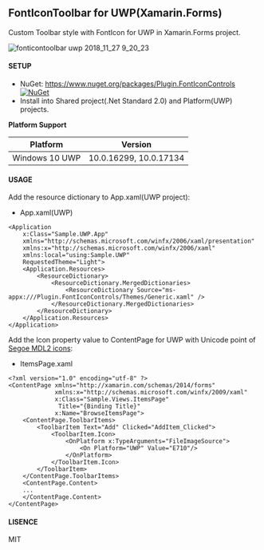## FontIconToolbar for UWP(Xamarin.Forms)

Custom Toolbar style with FontIcon for UWP in Xamarin.Forms project.

![fonticontoolbar uwp 2018_11_27 9_20_23](https://user-images.githubusercontent.com/45218829/49050801-7330ed00-f228-11e8-9e00-77a336059b7d.png)

#### SETUP
* NuGet: https://www.nuget.org/packages/Plugin.FontIconControls [![NuGet](https://img.shields.io/nuget/v/Plugin.FontIconControls.svg?label=NuGet)](https://www.nuget.org/packages/Plugin.FontIconControls/)
* Install into Shared project(.Net Standard 2.0) and Platform(UWP) projects.

**Platform Support**

|Platform|Version|
| -------------------  | :------------------: |
|Windows 10 UWP|10.0.16299, 10.0.17134|

#### USAGE

Add the resource dictionary to App.xaml(UWP project):

* App.xaml(UWP)

```xml:App.xaml
<Application
    x:Class="Sample.UWP.App"
    xmlns="http://schemas.microsoft.com/winfx/2006/xaml/presentation"
    xmlns:x="http://schemas.microsoft.com/winfx/2006/xaml"
    xmlns:local="using:Sample.UWP"
    RequestedTheme="Light">
    <Application.Resources>
        <ResourceDictionary>
            <ResourceDictionary.MergedDictionaries>
                <ResourceDictionary Source="ms-appx:///Plugin.FontIconControls/Themes/Generic.xaml" />
            </ResourceDictionary.MergedDictionaries>
        </ResourceDictionary>
    </Application.Resources>
</Application>

```

Add the Icon property value to ContentPage for UWP with Unicode point of [Segoe MDL2 icons](https://docs.microsoft.com/en-us/windows/uwp/design/style/segoe-ui-symbol-font):
* ItemsPage.xaml

```xml:ItemsPage.xaml
<?xml version="1.0" encoding="utf-8" ?>
<ContentPage xmlns="http://xamarin.com/schemas/2014/forms"
             xmlns:x="http://schemas.microsoft.com/winfx/2009/xaml"
             x:Class="Sample.Views.ItemsPage"
              Title="{Binding Title}"
             x:Name="BrowseItemsPage">
    <ContentPage.ToolbarItems>
        <ToolbarItem Text="Add" Clicked="AddItem_Clicked">
            <ToolbarItem.Icon>
                <OnPlatform x:TypeArguments="FileImageSource">
                    <On Platform="UWP" Value="E710"/>
                </OnPlatform>
            </ToolbarItem.Icon>
        </ToolbarItem>
    </ContentPage.ToolbarItems>
    <ContentPage.Content>
	...
    </ContentPage.Content>
</ContentPage>
```

#### LISENCE
MIT
